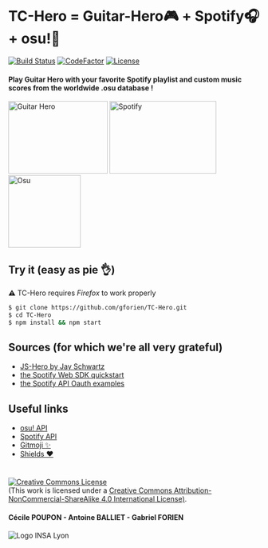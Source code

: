 # TC-Hero = Guitar-Hero:video_game: + Spotify:headphones: + osu!:musical_score:
[![Build Status](https://img.shields.io/travis/com/gforien/TC-Hero.svg?style=flat)](https://travis-ci.com/gforien/TC-Hero)
[![CodeFactor](https://www.codefactor.io/repository/github/gforien/tc-hero/badge)](https://www.codefactor.io/repository/github/gforien/tc-hero)
[![License](https://img.shields.io/static/v1.svg?label=License&message=CC%20BY-NC-SA%204.0&color=ff69b4&style=flat)](https://creativecommons.org/licenses/by-nc-sa/4.0/)
#### Play Guitar Hero with your favorite Spotify playlist and custom music scores from the worldwide .osu database !
<p float="left">
    <img src="https://upload.wikimedia.org/wikipedia/fr/3/38/Guitar_Hero_Logo.png" alt="Guitar Hero" height="145" width="199">
    <img src="https://www.neonmag.fr/content/uploads/2019/04/color-spotify-logo.jpg" alt="Spotify" height="145" width="214">
    <img src="https://upload.wikimedia.org/wikipedia/commons/4/41/Osu_new_logo.png" alt="Osu" height="145" width="145">
</p>

## Try it (easy as pie :ok_hand:)
:warning: TC-Hero requires *Firefox* to work properly
```bash
$ git clone https://github.com/gforien/TC-Hero.git
$ cd TC-Hero
$ npm install && npm start
```

## Sources (for which we're all very grateful)
- [JS-Hero by Jay Schwartz](https://github.com/jyschwrtz/JS-Hero)
- [the Spotify Web SDK quickstart](https://developer.spotify.com/documentation/web-playback-sdk/quick-start/)
- [the Spotify API Oauth examples](https://github.com/spotify/web-api-auth-examples)

## Useful links
- [osu! API](https://github.com/ppy/osu-api/wiki)
- [Spotify API](https://developer.spotify.com/console/albums/)
- [Gitmoji :sparkles:](https://gitmoji.carloscuesta.me/)
- [Shields :heart:](https://shields.io/category/activity)

#
<a rel="license" href="http://creativecommons.org/licenses/by-nc-sa/4.0/"><img alt="Creative Commons License" style="border-width:0" src="https://i.creativecommons.org/l/by-nc-sa/4.0/88x31.png" /></a><br />(This work is licensed under a <a rel="license" href="http://creativecommons.org/licenses/by-nc-sa/4.0/">Creative Commons Attribution-NonCommercial-ShareAlike 4.0 International License)</a>.
#### Cécile POUPON - Antoine BALLIET - Gabriel FORIEN
![Logo INSA Lyon](https://upload.wikimedia.org/wikipedia/commons/b/b9/Logo_INSA_Lyon_%282014%29.svg)
